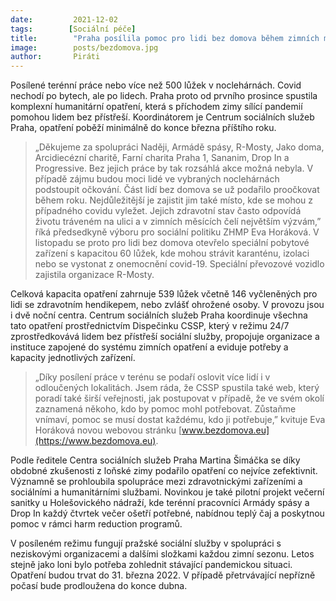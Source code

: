 ```yaml
---
date:         2021-12-02
tags:        [Sociální péče]
title:        "Praha posílila pomoc pro lidi bez domova během zimních měsíců"
image: 	      posts/bezdomova.jpg
author:       Piráti
---
```

 
Posílené terénní práce nebo více než 500 lůžek v noclehárnách. Covid nechodí po bytech, ale po lidech. Praha proto od prvního prosince spustila komplexní humanitární opatření, která s příchodem zimy sílící pandemií pomohou lidem bez přístřeší. Koordinátorem je Centrum sociálních služeb Praha, opatření poběží minimálně do konce března příštího roku. 

> „Děkujeme za spolupráci Naději, Armádě spásy, R-Mosty, Jako doma, Arcidiecézní charitě, Farní charita Praha 1, Sananim, Drop In a Progressive. Bez jejich práce by tak rozsáhlá akce možná nebyla. V případě zájmu budou moci lidé ve vybraných noclehárnách podstoupit očkování. Část lidí bez domova se už podařilo proočkovat během roku. Nejdůležitější je zajistit jim také místo, kde se mohou z případného covidu vyležet. Jejich zdravotní stav často odpovídá životu tráveném na ulici a v zimních měsících čelí největším výzvám,” říká předsedkyně výboru pro sociální politiku ZHMP Eva Horáková. V listopadu se proto pro lidi bez domova otevřelo speciální pobytové zařízení s kapacitou 60 lůžek, kde mohou strávit karanténu, izolaci nebo se vystonat z onemocnění covid-19. Speciální převozové vozidlo zajistila organizace R-Mosty.

Celková kapacita opatření zahrnuje 539 lůžek včetně 146 vyčleněných pro lidi se zdravotním hendikepem, nebo zvlášť ohrožené osoby. V provozu jsou i dvě noční centra. 
Centrum sociálních služeb Praha koordinuje všechna tato opatření prostřednictvím Dispečinku CSSP, který v režimu 24/7 zprostředkovává lidem bez přístřeší sociální služby, propojuje organizace a instituce zapojené do systému zimních opatření a eviduje potřeby a kapacity jednotlivých zařízení. 

> „Díky posílení práce v terénu se podaří oslovit více lidí i v odloučených lokalitách. Jsem ráda, že CSSP spustila také web, který poradí také širší veřejnosti, jak postupovat v případě, že ve svém okolí zaznamená někoho, kdo by pomoc mohl potřebovat. Zůstaňme vnímaví, pomoc se musí dostat každému, kdo ji potřebuje,” kvituje Eva Horáková novou webovou stránku [www.bezdomova.eu](https://www.bezdomova.eu).

Podle ředitele Centra sociálních služeb Praha Martina Šimáčka se díky obdobné zkušenosti z loňské zimy podařilo opatření co nejvíce zefektivnit. Významně se prohloubila spolupráce mezi zdravotnickými zařízeními a sociálními a humanitárními službami. Novinkou je také pilotní projekt večerní sanitky u Holešovického nádraží, kde terénní pracovníci Armády spásy a Drop In každý čtvrtek večer ošetří potřebné, nabídnou teplý čaj a poskytnou pomoc v rámci harm reduction programů.

V posíleném režimu fungují pražské sociální služby v spolupráci s neziskovými organizacemi a dalšími složkami každou zimní sezonu. Letos stejně jako loni bylo potřeba zohlednit stávající pandemickou situaci. Opatření budou trvat do 31. března 2022. V případě přetrvávající nepřízně počasí bude prodloužena do konce dubna.

